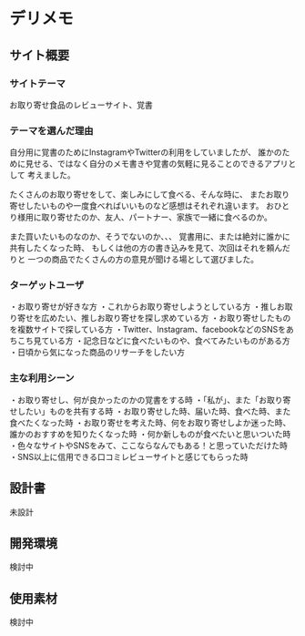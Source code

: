 # デリメモ

## サイト概要

### サイトテーマ
お取り寄せ食品のレビューサイト、覚書

### テーマを選んだ理由
自分用に覚書のためにInstagramやTwitterの利用をしていましたが、
誰かのために見せる、ではなく自分のメモ書きや覚書の気軽に見ることのできるアプリとして
考えました。

たくさんのお取り寄せをして、楽しみにして食べる、そんな時に、
またお取り寄せしたいものや一度食べればいいものなど感想はそれぞれ違います。
おひとり様用に取り寄せたのか、友人、パートナー、家族で一緒に食べるのか。

また買いたいものなのか、そうでないのか、、、
覚書用に、または絶対に誰かに共有したくなった時、
もしくは他の方の書き込みを見て、次回はそれを頼んだりと
一つの商品でたくさんの方の意見が聞ける場として選びました。

### ターゲットユーザ
・お取り寄せが好きな方
・これからお取り寄せしようとしている方
・推しお取り寄せを広めたい、推しお取り寄せを探し求めている方
・お取り寄せしたものを複数サイトで探している方
・Twitter、Instagram、facebookなどのSNSをあちこち見ている方
・記念日などに食べたいものや、食べてみたいものがある方
・日頃から気になった商品のリサーチをしたい方


### 主な利用シーン
・お取り寄せし、何が良かったのかの覚書をする時
・「私が」、また「お取り寄せしたい」ものを共有する時
・お取り寄せした時、届いた時、食べた時、また食べたくなった時
・お取り寄せを考えた時、何をお取り寄せしよか迷った時、誰かのおすすめを知りたくなった時
・何か新しものが食べたいと思いついた時
・色々なサイトやSNSをみて、ここならなんでもある！と思っていただけた時
・SNS以上に信用できる口コミレビューサイトと感じてもらった時

## 設計書
未設計

## 開発環境
検討中
## 使用素材
検討中
